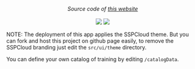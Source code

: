 <p align="center">
    <i>Source code of <a href="https://www.sspcloud.fr">this website</a></i>
    <br>
    <br>
    <img src="https://github.com/InseeFrLab/www.sspcloud.fr/actions/workflows/ci.yaml/badge.svg">
    <img src="https://img.shields.io/npm/l/gitlanding">
</p>

NOTE: The deployment of this app applies the SSPCloud theme. But you can fork and host this project
on github page easily, to remove the SSPCloud branding just edit the `src/ui/theme` directory.

You can define your own catalog of training by editing `/catalogData`.
